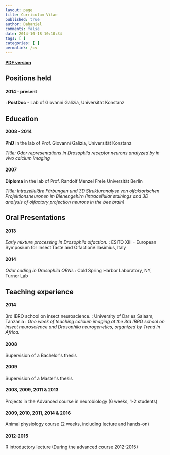 ```yaml
---
layout: page
title: Curriculum Vitae
published: true
author: Dahaniel
comments: false
date: 2014-10-18 10:10:34
tags: [ ]
categories: [ ]
permalink: /cv
---
```


[**PDF version**](/downloads/curriculum-vitae.pdf)

## Positions held

#### 2014 - present
: **PostDoc** - Lab of Giovanni Galizia, Universität Konstanz


## Education

#### 2008 - 2014
**PhD** in the lab of Prof. Giovanni Galizia, Universität Konstanz

*Title: Odor representations in Drosophila receptor neurons analyzed by in vivo calcium imaging*


#### 2007

**Diploma** in the lab of Prof. Randolf Menzel
Freie Universität Berlin

*Title: Intrazelluläre Färbungen und 3D Strukturanalyse von olfaktorischen Projektionsneuronen im Bienengehirn (Intracellular stainings and 3D analysis of olfactory projection neurons in the bee brain)*


## Oral Presentations

#### 2013

*Early mixture processing in Drosophila olfaction.*
: ESITO XIII - European Symposium for Insect Taste and OlfactionVillasimius, Italy

#### 2014

*Odor coding in Drosophila ORNs*
: Cold Spring Harbor Laboratory, NY, Turner Lab

## Teaching experience

#### 2014
3rd IBRO school on insect neuroscience.
: University of Dar es Salaam, Tanzania
: *One week of teaching calcium imaging at the 3rd IBRO school on insect neuroscience and Drosophila neurogenetics, organized by Trend in Africa.*

#### 2008
Supervision of a Bachelor's thesis

#### 2009
Supervision of a Master's thesis

#### 2008, 2009, 2011 & 2013
Projects in the Advanced course in neurobiology (6 weeks, 1-2 students)

####  2009, 2010, 2011, 2014 & 2016
Animal physiology course (2 weeks, including lecture and hands-on)

#### 2012-2015
R introductory lecture (During the advanced course 2012-2015)
